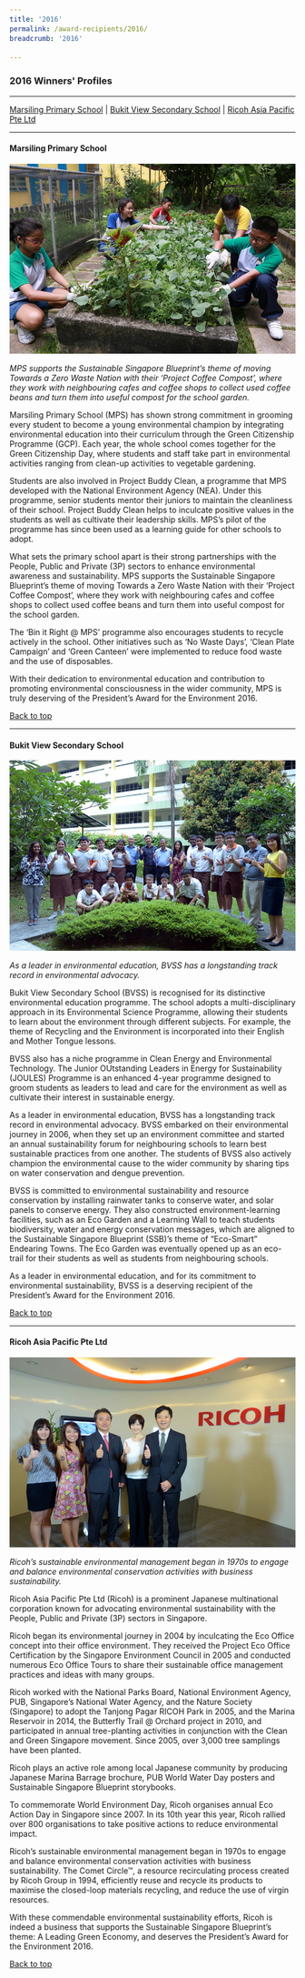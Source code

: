 ```yaml
---
title: '2016'
permalink: /award-recipients/2016/
breadcrumb: '2016'

---
```



### 2016 Winners' Profiles

-------------------

[Marsiling Primary School](#mps) | [Bukit View Secondary School](#bvss) | [Ricoh Asia Pacific Pte Ltd](#rap)

-------------------


<a name="mps"></a>
#### Marsiling Primary School 

![Marsiling Primary School](/images/award-recipients/2016-marsiling-pri.jpg)

*MPS supports the Sustainable Singapore Blueprint’s theme of moving Towards a Zero Waste Nation with their ‘Project Coffee Compost’, where they work with neighbouring cafes and coffee shops to collect used coffee beans and turn them into useful compost for the school garden.*

Marsiling Primary School (MPS) has shown strong commitment in grooming every student to become a young environmental champion by integrating environmental education into their curriculum through the Green Citizenship Programme (GCP). Each year, the whole school comes together for the Green Citizenship Day, where students and staff take part in environmental activities ranging from clean-up activities to vegetable gardening.
 
Students are also involved in Project Buddy Clean, a programme that MPS developed with the National Environment Agency (NEA). Under this programme, senior students mentor their juniors to maintain the cleanliness of their school. Project Buddy Clean helps to inculcate positive values in the students as well as cultivate their leadership skills. MPS’s pilot of the programme has since been used as a learning guide for other schools to adopt.
 
What sets the primary school apart is their strong  partnerships with the People, Public and Private (3P) sectors to enhance environmental awareness and sustainability. MPS supports the Sustainable Singapore Blueprint’s theme of moving Towards a Zero Waste Nation with their ‘Project Coffee Compost’, where they work with neighbouring cafes and coffee shops to collect used coffee beans and turn them into useful compost for the school garden.
 
The ‘Bin it Right @ MPS’ programme also encourages students to recycle actively in the school. Other initiatives such as ‘No Waste Days’, ‘Clean Plate Campaign’ and ‘Green Canteen’ were implemented to reduce food waste and the use of disposables.
 
With their dedication to environmental education and contribution to promoting environmental consciousness in the wider community, MPS is truly deserving of the President’s Award for the Environment 2016.

[Back to top](#top)

-------------------

<a name="bvss"></a>
#### Bukit View Secondary School

![Bukit View Secondary School](/images/award-recipients/2016-bukit-view-sec.jpg)

*As a leader in environmental education, BVSS has a longstanding track record in environmental advocacy.*

Bukit View Secondary School (BVSS) is recognised for its distinctive environmental education programme. The school adopts a multi-disciplinary approach in its Environmental Science Programme, allowing their students to learn about the environment through different subjects. For example, the theme of Recycling and the Environment is incorporated into their English and Mother Tongue lessons.
 
BVSS also has a niche programme in Clean Energy and Environmental Technology. The Junior OUtstanding Leaders in Energy for Sustainability (JOULES) Programme is an enhanced 4-year programme designed to groom students as leaders to lead and care for the environment as well as cultivate their interest in sustainable energy.
 
As a leader in environmental education, BVSS has a longstanding track record in environmental advocacy. BVSS embarked on their environmental journey in 2006, when they set up an environment committee and started an annual sustainability forum for neighbouring schools to learn best sustainable practices from one another. The students of BVSS also actively champion the environmental cause to the wider community by sharing tips on water conservation and dengue prevention.
 
BVSS is committed to environmental sustainability and resource conservation by installing rainwater tanks to conserve water, and solar panels to conserve energy. They also constructed environment-learning facilities, such as an Eco Garden and a Learning Wall to teach students biodiversity, water and energy conservation messages, which are aligned to the Sustainable Singapore Blueprint (SSB)’s theme of “Eco-Smart” Endearing Towns. The Eco Garden was eventually opened up as an eco-trail for their students as well as students from neighbouring schools.
 
As a leader in environmental education, and for its commitment to environmental sustainability, BVSS is a deserving recipient of the President’s Award for the Environment 2016.

[Back to top](#top)

-------------------

<a name="rap"></a>
#### Ricoh Asia Pacific Pte Ltd

![Ricoh Asia Pacific Pte Ltd](/images/award-recipients/2016-ricoh-asia.jpg)

*Ricoh’s sustainable environmental management began in 1970s to engage and balance environmental conservation activities with business sustainability.*

Ricoh Asia Pacific Pte Ltd (Ricoh) is a prominent Japanese multinational corporation known for advocating environmental sustainability with the People, Public and Private (3P) sectors in Singapore.

Ricoh began its environmental journey in 2004 by inculcating the Eco Office concept into their office environment. They received the Project Eco Office Certification by the Singapore Environment Council in 2005 and conducted numerous Eco Office Tours to share their sustainable office management practices and ideas with many groups.

Ricoh worked with the National Parks Board, National Environment Agency, PUB, Singapore’s National Water Agency, and the Nature Society (Singapore) to adopt the Tanjong Pagar RICOH Park in 2005, and the Marina Reservoir in 2014, the Butterfly Trail @ Orchard project in 2010, and participated in annual tree-planting activities in conjunction with the Clean and Green Singapore movement. Since 2005, over 3,000 tree samplings have been planted.

Ricoh plays an active role among local Japanese community by producing Japanese Marina Barrage brochure, PUB World Water Day posters and Sustainable Singapore Blueprint storybooks.

To commemorate World Environment Day, Ricoh organises annual Eco Action Day in Singapore since 2007. In its 10th year this year, Ricoh rallied over 800 organisations to take positive actions to reduce environmental impact.

Ricoh’s sustainable environmental management began in 1970s to engage and balance environmental conservation activities with business sustainability. The Comet Circle™, a resource recirculating process created by Ricoh Group in 1994, efficiently reuse and recycle its products to maximise the closed-loop materials recycling, and reduce the use of virgin resources.

With these commendable environmental sustainability efforts, Ricoh is indeed a business that supports the Sustainable Singapore Blueprint’s theme: A Leading Green Economy, and deserves the President’s Award for the Environment 2016.

[Back to top](#top)
